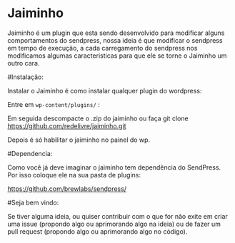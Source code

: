 # Jaiminho

Jaiminho é um plugin que esta sendo desenvolvido para modificar alguns comportamentos do sendpress, nossa ideia é que modificar o sendpress em tempo de execução, a cada carregamento do sendpress nos modificamos algumas caracteristicas para que ele se torne o Jaiminho um outro cara.

#Instalação:

Instalar o Jaiminho é como instalar qualquer plugin do wordpress:

Entre em ` wp-content/plugins/ ` :

Em seguida descompacte o .zip do jaiminho ou faça git clone https://github.com/redelivre/jaiminho.git 

Depois é só habilitar o jaiminho no painel do wp.

#Dependencia:

Como você já deve imaginar o jaiminho tem dependência do SendPress. Por isso coloque ele na sua pasta de plugins:

https://github.com/brewlabs/sendpress/

#Seja bem vindo:

Se tiver alguma ideia, ou quiser contribuir com o que for não exite em criar uma issue (propondo algo ou aprimorando algo na ideia) ou de fazer um pull request (propondo algo ou aprimorando algo no código).

